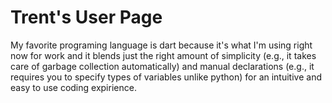 # Trent's User Page
My favorite programing language is dart because it's what I'm using right now for work and it blends just the right amount of simplicity (e.g., it takes care of garbage collection automatically) and manual declarations (e.g., it requires you to specify types of variables unlike python) for an intuitive and easy to use coding expirience.